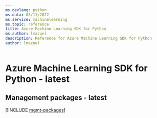 ```yaml
---
ms.devlang: python
ms.data: 08/11/2022
ms.service: machinelearning
ms.topic: reference
title: Azure Machine Learning SDK for Python
ms.author: lmazuel
description: Reference for Azure Machine Learning SDK for Python
author: lmazuel
---
```

# Azure Machine Learning SDK for Python - latest

## Management packages - latest
[!INCLUDE [mgmt-packages](machine-learning-mgmt-index.md)]